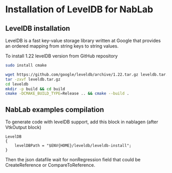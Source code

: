 # Installation of LevelDB for NabLab

## LevelDB installation

LevelDB is a fast key-value storage library written at Google that provides an ordered mapping from string keys to string values.

To install 1.22 levelDB version from GitHub repository

```bash	
sudo install cmake

wget https://github.com/google/leveldb/archive/1.22.tar.gz leveldb.tar.gz
tar -zxvf leveldb.tar.gz
cd leveldb
mkdir -p build && cd build
cmake -DCMAKE_BUILD_TYPE=Release .. && cmake --build .
```

## NabLab examples compilation

To generate code with levelDB support, add this block in nablagen (after VtkOutput block)
```
LevelDB
{
	levelDBPath = "$ENV{HOME}/leveldb/leveldb-install";
}
 ```
Then the json datafile wait for nonRegression field that could be CreateReference or CompareToReference.
 
